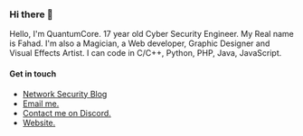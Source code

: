 ### Hi there 👋
Hello, I'm QuantumCore. 17 year old Cyber Security Engineer. My Real name is Fahad. I'm also a Magician, a Web developer, Graphic Designer and Visual Effects Artist.
I can code in C/C++, Python, PHP, Java, JavaScript.

#### Get in touch
- [Network Security Blog](https://netsec.quantumcored.com)
- [Email me.](mailto://quantumcore@protonmail.com)
- [Contact me on Discord.](https://discordapp.com/invite/8snh7nx)
- [Website.](https://quantumcored.com)
